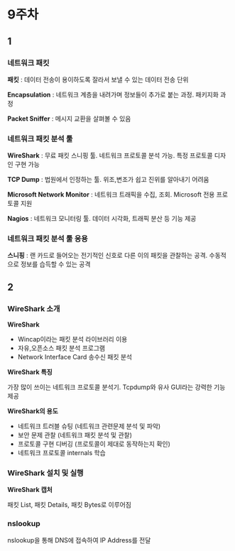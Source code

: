 # 9주차

## 1

### 네트워크 패킷

**패킷** : 데이터 전송이 용이하도록 잘라서 보낼 수 있는 데이터 전송 단위

**Encapsulation** : 네트워크 계층을 내려가며 정보들이 추가로 붙는 과정. 패키지화 과정

**Packet Sniffer** : 메시지 교환을 살펴볼 수 있음



### 네트워크 패킷 분석 툴

**WireShark** : 무료 패킷 스니핑 툴. 네트워크 프로토콜 분석 가능. 특정 프로토콜 디자인 구현 가능

**TCP Dump** : 법원에서 인정하는 툴. 위조,변조가 쉽고 진위를 알아내기 어려움

**Microsoft Network Monitor** : 네트워크 트래픽을 수집, 조회. Microsoft 전용 프로토콜 지원

**Nagios** : 네트워크 모니터링 툴. 데이터 시각화, 트래픽 분산 등 기능 제공



### 네트워크 패킷 분석 툴 응용

**스니핑** : 랜 카드로 들어오는 전기적인 신호로 다른 이의 패킷을 관찰하는 공격. 수동적으로 정보를 습득할 수 있는 공격



## 2

### WireShark 소개

**WireShark**

- Wincap이라는 패킷 분석 라이브러리 이용
- 자유,오픈소스 패킷 분석 프로그램
- Network Interface Card 송수신 패킷 분석

**WireShark 특징**

가장 많이 쓰이는 네트워크 프로토콜 분석기. Tcpdump와 유사 GUI라는 강력한 기능 제공

**WireShark의 용도**

- 네트워크 트러블 슈팅 (네트워크 관련문제 분석 및 파악)
- 보안 문제 관찰 (네트워크 패킷 분석 및 관찰)
- 프로토콜 구현 디버깅 (프로토콜이 제대로 동작하는지 확인)
- 네트워크 프로토콜 internals 학습



### WireShark 설치 및 실행

**WireShark 캡처**

패킷 List, 패킷 Details, 패킷 Bytes로 이루어짐



### **nslookup**

nslookup을 통해 DNS에 접속하여 IP Address를 전달

